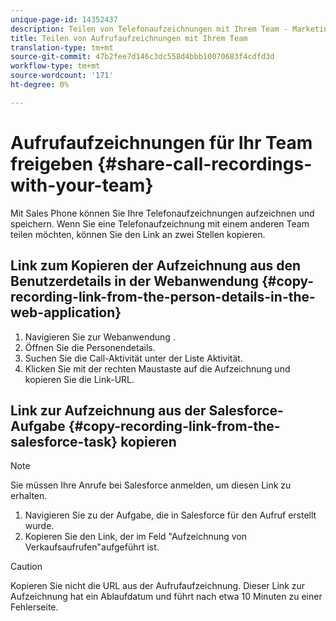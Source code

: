 ```yaml
---
unique-page-id: 14352437
description: Teilen von Telefonaufzeichnungen mit Ihrem Team - Marketing Docs - Produktdokumentation
title: Teilen von Aufrufaufzeichnungen mit Ihrem Team
translation-type: tm+mt
source-git-commit: 47b2fee7d146c3dc558d4bbb10070683f4cdfd3d
workflow-type: tm+mt
source-wordcount: '171'
ht-degree: 0%

---
```



# Aufrufaufzeichnungen für Ihr Team freigeben {#share-call-recordings-with-your-team}

Mit Sales Phone können Sie Ihre Telefonaufzeichnungen aufzeichnen und speichern. Wenn Sie eine Telefonaufzeichnung mit einem anderen Team teilen möchten, können Sie den Link an zwei Stellen kopieren.

## Link zum Kopieren der Aufzeichnung aus den Benutzerdetails in der Webanwendung {#copy-recording-link-from-the-person-details-in-the-web-application}

1. Navigieren Sie zur Webanwendung [](http://toutapp.com/login).
1. Öffnen Sie die Personendetails.
1. Suchen Sie die Call-Aktivität unter der Liste Aktivität.
1. Klicken Sie mit der rechten Maustaste auf die Aufzeichnung und kopieren Sie die Link-URL.

## Link zur Aufzeichnung aus der Salesforce-Aufgabe {#copy-recording-link-from-the-salesforce-task} kopieren

>[!NOTE]
>
>Sie müssen Ihre Anrufe bei Salesforce anmelden, um diesen Link zu erhalten.

1. Navigieren Sie zu der Aufgabe, die in Salesforce für den Aufruf erstellt wurde.
1. Kopieren Sie den Link, der im Feld &quot;Aufzeichnung von Verkaufsaufrufen&quot;aufgeführt ist.

>[!CAUTION]
>
>Kopieren Sie nicht die URL aus der Aufrufaufzeichnung. Dieser Link zur Aufzeichnung hat ein Ablaufdatum und führt nach etwa 10 Minuten zu einer Fehlerseite.

